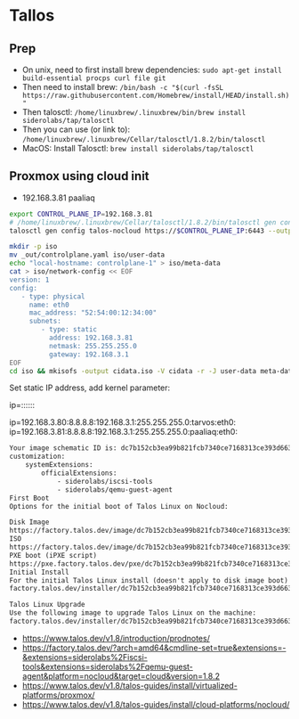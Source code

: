# Tallos

## Prep


- On unix, need to first install brew dependencies: `sudo apt-get install build-essential procps curl file git`
- Then need to install brew: `/bin/bash -c "$(curl -fsSL https://raw.githubusercontent.com/Homebrew/install/HEAD/install.sh)"`
- Then talosctl: `/home/linuxbrew/.linuxbrew/bin/brew install siderolabs/tap/talosctl`
- Then you can use (or link to): `/home/linuxbrew/.linuxbrew/Cellar/talosctl/1.8.2/bin/talosctl`
- MacOS: Install Talosctl: `brew install siderolabs/tap/talosctl`

## Proxmox using cloud init

- 192.168.3.81  paaliaq

```bash
export CONTROL_PLANE_IP=192.168.3.81
# /home/linuxbrew/.linuxbrew/Cellar/talosctl/1.8.2/bin/talosctl gen config talos-nocloud https://$CONTROL_PLANE_IP:6443 --output-dir _out
talosctl gen config talos-nocloud https://$CONTROL_PLANE_IP:6443 --output-dir _out

mkdir -p iso
mv _out/controlplane.yaml iso/user-data
echo "local-hostname: controlplane-1" > iso/meta-data
cat > iso/network-config << EOF
version: 1
config:
   - type: physical
     name: eth0
     mac_address: "52:54:00:12:34:00"
     subnets:
        - type: static
          address: 192.168.3.81
          netmask: 255.255.255.0
          gateway: 192.168.3.1
EOF
cd iso && mkisofs -output cidata.iso -V cidata -r -J user-data meta-data network-config
```

Set static IP address, add kernel parameter:

ip=<client-ip>:<srv-ip>:<gw-ip>:<netmask>:<host>:<device>:<autoconf>

ip=192.168.3.80:8.8.8.8:192.168.3.1:255.255.255.0:tarvos:eth0:
ip=192.168.3.81:8.8.8.8:192.168.3.1:255.255.255.0:paaliaq:eth0:

```txt
Your image schematic ID is: dc7b152cb3ea99b821fcb7340ce7168313ce393d663740b791c36f6e95fc8586
customization:
    systemExtensions:
        officialExtensions:
            - siderolabs/iscsi-tools
            - siderolabs/qemu-guest-agent
First Boot
Options for the initial boot of Talos Linux on Nocloud:

Disk Image
https://factory.talos.dev/image/dc7b152cb3ea99b821fcb7340ce7168313ce393d663740b791c36f6e95fc8586/v1.8.2/nocloud-amd64.raw.xz
ISO
https://factory.talos.dev/image/dc7b152cb3ea99b821fcb7340ce7168313ce393d663740b791c36f6e95fc8586/v1.8.2/nocloud-amd64.iso
PXE boot (iPXE script)
https://pxe.factory.talos.dev/pxe/dc7b152cb3ea99b821fcb7340ce7168313ce393d663740b791c36f6e95fc8586/v1.8.2/nocloud-amd64
Initial Install
For the initial Talos Linux install (doesn't apply to disk image boot) put the following installer image to the machine configuration:
factory.talos.dev/installer/dc7b152cb3ea99b821fcb7340ce7168313ce393d663740b791c36f6e95fc8586:v1.8.2

Talos Linux Upgrade
Use the following image to upgrade Talos Linux on the machine:
factory.talos.dev/installer/dc7b152cb3ea99b821fcb7340ce7168313ce393d663740b791c36f6e95fc8586:v1.8.2

```

- <https://www.talos.dev/v1.8/introduction/prodnotes/>
- <https://factory.talos.dev/?arch=amd64&cmdline-set=true&extensions=-&extensions=siderolabs%2Fiscsi-tools&extensions=siderolabs%2Fqemu-guest-agent&platform=nocloud&target=cloud&version=1.8.2>
- <https://www.talos.dev/v1.8/talos-guides/install/virtualized-platforms/proxmox/>
- <https://www.talos.dev/v1.8/talos-guides/install/cloud-platforms/nocloud/>